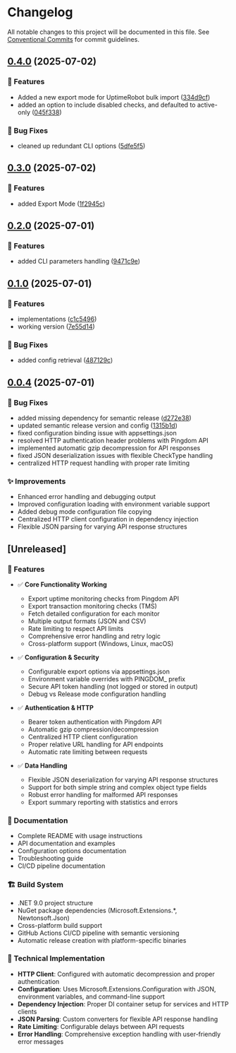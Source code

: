 # Changelog

All notable changes to this project will be documented in this file. See [Conventional Commits](https://conventionalcommits.org) for commit guidelines.

## [0.4.0](https://github.com/n3wt0n/PingdomExporter/compare/v0.3.0...v0.4.0) (2025-07-02)

### 🚀 Features

* Added a new export mode for UptimeRobot bulk import ([334d9cf](https://github.com/n3wt0n/PingdomExporter/commit/334d9cff7a9dd6d96f1c8b0fd1ede3b6736c3bdb))
* added an option to include disabled checks, and defaulted to active-only ([045f338](https://github.com/n3wt0n/PingdomExporter/commit/045f33829b2a7904d14ddb461fbc679809ddf7b9))

### 🐛 Bug Fixes

* cleaned up redundant CLI options ([5dfe5f5](https://github.com/n3wt0n/PingdomExporter/commit/5dfe5f510132178c2d8c94010e5d89bf441c80a5))

## [0.3.0](https://github.com/n3wt0n/PingdomExporter/compare/v0.2.0...v0.3.0) (2025-07-02)

### 🚀 Features

* added Export Mode ([1f2945c](https://github.com/n3wt0n/PingdomExporter/commit/1f2945c81d528232affa22faa946868a228d1b43))

## [0.2.0](https://github.com/n3wt0n/PingdomExporter/compare/v0.1.0...v0.2.0) (2025-07-01)

### 🚀 Features

* added CLI parameters handling ([9471c9e](https://github.com/n3wt0n/PingdomExporter/commit/9471c9efee10b36de24c8dcd8a31b66a847cc1a5))

## [0.1.0](https://github.com/n3wt0n/PingdomExporter/compare/v0.0.4...v0.1.0) (2025-07-01)

### 🚀 Features

* implementations ([c1c5496](https://github.com/n3wt0n/PingdomExporter/commit/c1c5496bd2b110f52053800d4686327b6345620f))
* working version ([7e55d14](https://github.com/n3wt0n/PingdomExporter/commit/7e55d1452c8e3ffa9f130736c0be185ef90a23a3))

### 🐛 Bug Fixes

* added config retrieval ([487129c](https://github.com/n3wt0n/PingdomExporter/commit/487129c1e252320d2b4ada37a3608d19de3d3f87))

## [0.0.4](https://github.com/n3wt0n/PingdomExporter/compare/v0.0.3...v0.0.4) (2025-07-01)

### 🐛 Bug Fixes

* added missing dependency for semantic release ([d272e38](https://github.com/n3wt0n/PingdomExporter/commit/d272e38cc6ea4b4c68a36bd7a514523c09497685))
* updated semantic release version and config ([1315b1d](https://github.com/n3wt0n/PingdomExporter/commit/1315b1da83cd7f77947a30e114f8701a751b2e73))
* fixed configuration binding issue with appsettings.json
* resolved HTTP authentication header problems with Pingdom API
* implemented automatic gzip decompression for API responses
* fixed JSON deserialization issues with flexible CheckType handling
* centralized HTTP request handling with proper rate limiting

### ✨ Improvements

* Enhanced error handling and debugging output
* Improved configuration loading with environment variable support
* Added debug mode configuration file copying
* Centralized HTTP client configuration in dependency injection
* Flexible JSON parsing for varying API response structures

## [Unreleased]

### 🚀 Features

- ✅ **Core Functionality Working**
  - Export uptime monitoring checks from Pingdom API
  - Export transaction monitoring checks (TMS) 
  - Fetch detailed configuration for each monitor
  - Multiple output formats (JSON and CSV)
  - Rate limiting to respect API limits
  - Comprehensive error handling and retry logic
  - Cross-platform support (Windows, Linux, macOS)

- ✅ **Configuration & Security**
  - Configurable export options via appsettings.json
  - Environment variable overrides with PINGDOM_ prefix
  - Secure API token handling (not logged or stored in output)
  - Debug vs Release mode configuration handling

- ✅ **Authentication & HTTP**
  - Bearer token authentication with Pingdom API
  - Automatic gzip compression/decompression
  - Centralized HTTP client configuration
  - Proper relative URL handling for API endpoints
  - Automatic rate limiting between requests

- ✅ **Data Handling**
  - Flexible JSON deserialization for varying API response structures
  - Support for both simple string and complex object type fields
  - Robust error handling for malformed API responses
  - Export summary reporting with statistics and errors

### 📖 Documentation

- Complete README with usage instructions
- API documentation and examples  
- Configuration options documentation
- Troubleshooting guide
- CI/CD pipeline documentation

### 🏗️ Build System

- .NET 9.0 project structure
- NuGet package dependencies (Microsoft.Extensions.*, Newtonsoft.Json)
- Cross-platform build support
- GitHub Actions CI/CD pipeline with semantic versioning
- Automatic release creation with platform-specific binaries

### 🔧 Technical Implementation

- **HTTP Client**: Configured with automatic decompression and proper authentication
- **Configuration**: Uses Microsoft.Extensions.Configuration with JSON, environment variables, and command-line support
- **Dependency Injection**: Proper DI container setup for services and HTTP clients
- **JSON Parsing**: Custom converters for flexible API response handling
- **Rate Limiting**: Configurable delays between API requests
- **Error Handling**: Comprehensive exception handling with user-friendly error messages
